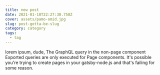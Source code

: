 ```yaml
---
title: new post
date: 2021-01-18T22:27:30.758Z
cover: assets/pamo-omid.jpg
slug: post-gotta-be-slug
category: category
tags:
  - tag
---
```

lorem ipsum, dude, The GraphQL query in the non-page component
Exported queries are only executed for Page components. It's possible you're
trying to create pages in your gatsby-node.js and that's failing for some
reason.